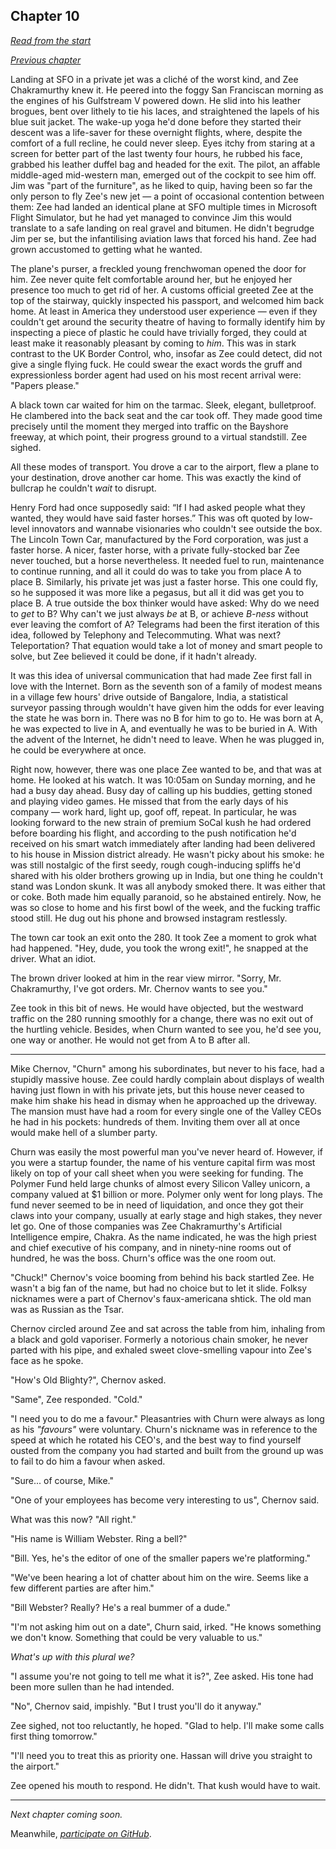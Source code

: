 ## Chapter 10

_[Read from the start](00-preface.md)_

_[Previous chapter](09.md)_

Landing at SFO in a private jet was a cliché of the worst kind, and Zee Chakramurthy knew it. He peered into the foggy San Franciscan morning as the engines of his Gulfstream V powered down. He slid into his leather brogues, bent over lithely to tie his laces, and straightened the lapels of his blue suit jacket. The wake-up yoga he'd done before they started their descent was a life-saver for these overnight flights, where, despite the comfort of a full recline, he could never sleep. Eyes itchy from staring at a screen for better part of the last twenty four hours, he rubbed his face, grabbed his leather duffel bag and headed for the exit. The pilot, an affable middle-aged mid-western man, emerged out of the cockpit to see him off. Jim was "part of the furniture", as he liked to quip, having been so far the only person to fly Zee's new jet — a point of occasional contention between them: Zee had landed an identical plane at SFO multiple times in Microsoft Flight Simulator, but he had yet managed to convince Jim this would translate to a safe landing on real gravel and bitumen. He didn't begrudge Jim per se, but the infantilising aviation laws that forced his hand. Zee had grown accustomed to getting what he wanted.

The plane's purser, a freckled young frenchwoman opened the door for him. Zee never quite felt comfortable around her, but he enjoyed her presence too much to get rid of her. A customs official greeted Zee at the top of the stairway, quickly inspected his passport, and welcomed him back home. At least in America they understood user experience — even if they couldn't get around the security theatre of having to formally identify him by inspecting a piece of plastic he could have trivially forged, they could at least make it reasonably pleasant by coming to _him_. This was in stark contrast to the UK Border Control, who, insofar as Zee could detect, did not give a single flying fuck. He could swear the exact words the gruff and expressionless border agent had used on his most recent arrival were: "Papers please."

A black town car waited for him on the tarmac. Sleek, elegant, bulletproof. He clambered into the back seat and the car took off. They made good time precisely until the moment they merged into traffic on the Bayshore freeway, at which point, their progress ground to a virtual standstill. Zee sighed.

All these modes of transport. You drove a car to the airport, flew a plane to your destination, drove another car home. This was exactly the kind of bullcrap he couldn't _wait_ to disrupt.

Henry Ford had once supposedly said: “If I had asked people what they wanted, they would have said faster horses.” This was oft quoted by low-level innovators and wannabe visionaries who couldn't see outside the box. The Lincoln Town Car, manufactured by the Ford corporation, was just a faster horse. A nicer, faster horse, with a private fully-stocked bar Zee never touched, but a horse nevertheless. It needed fuel to run, maintenance to continue running, and all it could do was to take you from place A to place B. Similarly, his private jet was just a faster horse. This one could fly, so he supposed it was more like a pegasus, but all it did was get you to place B. A true outside the box thinker would have asked: Why do we need to _get_ to B? Why can't we just always _be_ at B, or achieve _B-ness_ without ever leaving the comfort of A? Telegrams had been the first iteration of this idea, followed by Telephony and Telecommuting. What was next? Teleportation? That equation would take a lot of money and smart people to solve, but Zee believed it could be done, if it hadn't already.

It was this idea of universal communication that had made Zee first fall in love with the Internet. Born as the seventh son of a family of modest means in a village few hours' drive outside of Bangalore, India, a statistical surveyor passing through wouldn't have given him the odds for ever leaving the state he was born in. There was no B for him to go to. He was born at A, he was expected to live in A, and eventually he was to be buried in A. With the advent of the Internet, he didn't need to leave. When he was plugged in, he could be everywhere at once.

Right now, however, there was one place Zee wanted to be, and that was at home. He looked at his watch. It was 10:05am on Sunday morning, and he had a busy day ahead. Busy day of calling up his buddies, getting stoned and playing video games. He missed that from the early days of his company — work hard, light up, goof off, repeat. In particular, he was looking forward to the new strain of premium SoCal kush he had ordered before boarding his flight, and according to the push notification he'd received on his smart watch immediately after landing had been delivered to his house in Mission district already. He wasn't picky about his smoke: he was still nostalgic of the first seedy, rough cough-inducing spliffs he'd shared with his older brothers growing up in India, but one thing he couldn't stand was London skunk. It was all anybody smoked there. It was either that or coke. Both made him equally paranoid, so he abstained entirely. Now, he was so close to home and his first bowl of the week, and the fucking traffic stood still. He dug out his phone and browsed instagram restlessly.

The town car took an exit onto the 280. It took Zee a moment to grok what had happened. "Hey, dude, you took the wrong exit!", he snapped at the driver. What an idiot.

The brown driver looked at him in the rear view mirror. "Sorry, Mr. Chakramurthy, I've got orders. Mr. Chernov wants to see you."

Zee took in this bit of news. He would have objected, but the westward traffic on the 280 running smoothly for a change, there was no exit out of the hurtling vehicle. Besides, when Churn wanted to see you, he'd see you, one way or another. He would not get from A to B after all.

---

Mike Chernov, "Churn" among his subordinates, but never to his face, had a stupidly massive house. Zee could hardly complain about displays of wealth having just flown in with his private jets, but this house never ceased to make him shake his head in dismay when he approached up the driveway. The mansion must have had a room for every single one of the Valley CEOs he had in his pockets: hundreds of them. Inviting them over all at once would make hell of a slumber party.

Churn was easily the most powerful man you've never heard of. However, if you were a startup founder, the name of his venture capital firm was most likely on top of your call sheet when you were seeking for funding. The Polymer Fund held large chunks of almost every Silicon Valley unicorn, a company valued at $1 billion or more. Polymer only went for long plays. The fund never seemed to be in need of liquidation, and once they got their claws into your company, usually at early stage and high stakes, they never let go. One of those companies was Zee Chakramurthy's Artificial Intelligence empire, Chakra. As the name indicated, he was the high priest and chief executive of his company, and in ninety-nine rooms out of hundred, he was the boss. Churn's office was the one room out.

"Chuck!" Chernov's voice booming from behind his back startled Zee. He wasn't a big fan of the name, but had no choice but to let it slide. Folksy nicknames were a part of Chernov's faux-americana shtick. The old man was as Russian as the Tsar.

Chernov circled around Zee and sat across the table from him, inhaling from a black and gold vaporiser. Formerly a notorious chain smoker, he never parted with his pipe, and exhaled sweet clove-smelling vapour into Zee's face as he spoke.

"How's Old Blighty?", Chernov asked.

"Same", Zee responded. "Cold."

"I need you to do me a favour." Pleasantries with Churn were always as long as his _"favours"_ were voluntary. Churn's nickname was in reference to the speed at which he rotated his CEO's, and the best way to find yourself ousted from the company you had started and built from the ground up was to fail to do him a favour when asked.

"Sure... of course, Mike."

"One of your employees has become very interesting to us", Chernov said.

What was this now? "All right."

"His name is William Webster. Ring a bell?"

"Bill. Yes, he's the editor of one of the smaller papers we're platforming."

"We've been hearing a lot of chatter about him on the wire. Seems like a few different parties are after him."

"Bill Webster? Really? He's a real bummer of a dude."

"I'm not asking him out on a date", Churn said, irked. "He knows something we don't know. Something that could be very valuable to us."

_What's up with this plural we?_

"I assume you're not going to tell me what it is?", Zee asked. His tone had been more sullen than he had intended.

"No", Chernov said, impishly. "But I trust you'll do it anyway."

Zee sighed, not too reluctantly, he hoped. "Glad to help. I'll make some calls first thing tomorrow."

"I'll need you to treat this as priority one. Hassan will drive you straight to the airport."

Zee opened his mouth to respond. He didn't. That kush would have to wait.

---

_Next chapter coming soon._

Meanwhile, _[participate on GitHub](https://github.com/jevakallio/NaNoWriMo)_.
